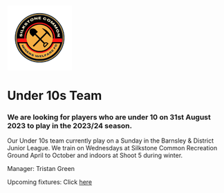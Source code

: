 <img src="silkstone common fc logo.png" 
     alt="logo"
     width="150" 
     height="150" />
     
# Under 10s Team
### We are looking for players who are under 10 on 31st August 2023 to play in the 2023/24 season.
Our Under 10s team currently play on a Sunday in the Barnsley & District Junior League. We train on Wednesdays at Silkstone Common Recreation Ground April to October and indoors at Shoot 5 during winter.

Manager: Tristan Green
<img src="" 
     width="" 
     height="" />

Upcoming fixtures: Click
<a href="https://fulltime.thefa.com/fixtures.html?selectedSeason=998240439&selectedFixtureGroupAgeGroup=0&selectedFixtureGroupKey=2_264903499&selectedDateCode=all&selectedClub=&selectedTeam=69432418&selectedRelatedFixtureOption=3&selectedFixtureDateStatus=&selectedFixtureStatus=&previousSelectedFixtureGroupAgeGroup=&previousSelectedFixtureGroupKey=2_264903499&previousSelectedClub=&itemsPerPage=25">here</a>
